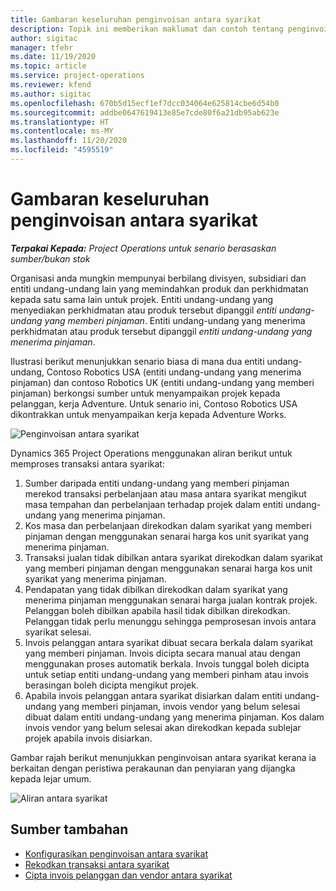 ```yaml
---
title: Gambaran keseluruhan penginvoisan antara syarikat
description: Topik ini memberikan maklumat dan contoh tentang penginvoisan antara syarikat untuk projek.
author: sigitac
manager: tfehr
ms.date: 11/19/2020
ms.topic: article
ms.service: project-operations
ms.reviewer: kfend
ms.author: sigitac
ms.openlocfilehash: 670b5d15ecf1ef7dcc034064e625814cbe6d54b0
ms.sourcegitcommit: addbe0647619413e85e7cde80f6a21db95ab623e
ms.translationtype: HT
ms.contentlocale: ms-MY
ms.lasthandoff: 11/20/2020
ms.locfileid: "4595519"
---
```

# <a name="intercompany-invoicing-overview"></a>Gambaran keseluruhan penginvoisan antara syarikat

_**Terpakai Kepada:** Project Operations untuk senario berasaskan sumber/bukan stok_

Organisasi anda mungkin mempunyai berbilang divisyen, subsidiari dan entiti undang-undang lain yang memindahkan produk dan perkhidmatan kepada satu sama lain untuk projek. Entiti undang-undang yang menyediakan perkhidmatan atau produk tersebut dipanggil *entiti undang-undang yang memberi pinjaman*. Entiti undang-undang yang menerima perkhidmatan atau produk tersebut dipanggil *entiti undang-undang yang menerima pinjaman*.

Ilustrasi berikut menunjukkan senario biasa di mana dua entiti undang-undang, Contoso Robotics USA (entiti undang-undang yang menerima pinjaman) dan contoso Robotics UK (entiti undang-undang yang memberi pinjaman) berkongsi sumber untuk menyampaikan projek kepada pelanggan, kerja Adventure. Untuk senario ini, Contoso Robotics USA dikontrakkan untuk menyampaikan kerja kepada Adventure Works.

![Penginvoisan antara syarikat](./media/IntercompanyScenario.png) 

Dynamics 365 Project Operations menggunakan aliran berikut untuk memproses transaksi antara syarikat:

1. Sumber daripada entiti undang-undang yang memberi pinjaman merekod transaksi perbelanjaan atau masa antara syarikat mengikut masa tempahan dan perbelanjaan terhadap projek dalam entiti undang-undang yang menerima pinjaman.
2. Kos masa dan perbelanjaan direkodkan dalam syarikat yang memberi pinjaman dengan menggunakan senarai harga kos unit syarikat yang menerima pinjaman.
3. Transaksi jualan tidak dibilkan antara syarikat direkodkan dalam syarikat yang memberi pinjaman dengan menggunakan senarai harga kos unit syarikat yang menerima pinjaman.
4. Pendapatan yang tidak dibilkan direkodkan dalam syarikat yang menerima pinjaman menggunakan senarai harga jualan kontrak projek. Pelanggan boleh dibilkan apabila hasil tidak dibilkan direkodkan. Pelanggan tidak perlu menunggu sehingga pemprosesan invois antara syarikat selesai.
5. Invois pelanggan antara syarikat dibuat secara berkala dalam syarikat yang memberi pinjaman. Invois dicipta secara manual atau dengan menggunakan proses automatik berkala. Invois tunggal boleh dicipta untuk setiap entiti undang-undang yang memberi pinham atau invois berasingan boleh dicipta mengikut projek.
6. Apabila invois pelanggan antara syarikat disiarkan dalam entiti undang-undang yang memberi pinjaman, invois vendor yang belum selesai dibuat dalam entiti undang-undang yang menerima pinjaman. Kos dalam invois vendor yang belum selesai akan direkodkan kepada sublejar projek apabila invois disiarkan.

Gambar rajah berikut menunjukkan penginvoisan antara syarikat kerana ia berkaitan dengan peristiwa perakaunan dan penyiaran yang dijangka kepada lejar umum.

![Aliran antara syarikat](./media/IntercompanyFlow.png)

## <a name="additional-resources"></a>Sumber tambahan

- [Konfigurasikan penginvoisan antara syarikat](configure-intercompany-invoicing.md)
- [Rekodkan transaksi antara syarikat](create-intercompany-transactions.md)
- [Cipta invois pelanggan dan vendor antara syarikat](create-intercompany-customer-vendor-invoices.md)
